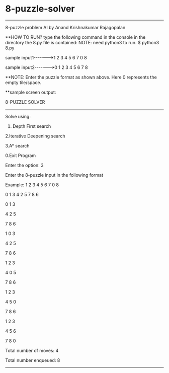 # 8-puzzle-solver
***********************************************************************************************************************

8-puzzle problem AI 
						by Anand Krishnakumar Rajagopalan

**HOW TO RUN?
type the following command in the console in the directory the 8.py file is contained:
NOTE: need python3 to run.
$ python3 8.py

sample input1------->1 2 3 4 5 6 7 0 8

sample input2------->0 1 2 3 4 5 6 7 8

**NOTE: Enter the puzzle format as shown above. Here 0 represents the empty tile/space.

**sample screen output:

8-PUZZLE SOLVER
 ********************************************************************** 
Solve using:
1. Depth First search

2.Iterative Deepening search

3.A* search

0.Exit Program

Enter the option:  3


 Enter the 8-puzzle input in the following format
 
 Example: 1 2 3 4 5 6 7 0 8
 
 
0 1 3 4 2 5 7 8 6

0 1 3

4 2 5

7 8 6


1 0 3

4 2 5

7 8 6


1 2 3

4 0 5

7 8 6


1 2 3

4 5 0

7 8 6


1 2 3

4 5 6

7 8 0


Total number of moves: 4

Total number enqueued: 8


***********************************************************************************************************************



